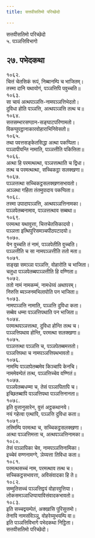 ```yaml
---
title: सत्तवीसतिमो परिच्छेदो

---
```

सत्तवीसतिमो परिच्छेदो  
५. पञ्ञत्तिविभागो  


## २७. पभेदकथा

१०६२.  
चित्तं चेतसिकं रूपं, निब्बानम्पि च भाजितम्।  
तस्मा दानि यथायोगं, पञ्ञत्तिपि पवुच्चति॥  
१०६३.  
सा चायं अत्थपञ्ञत्ति-नामपञ्ञत्तिभेदतो।  
दुविधा होति पञ्ञत्ति, अत्थपञ्ञत्ति तत्थ च॥  
१०६४.  
सत्तसम्भारसण्ठान-सङ्घाटपरिणामतो।  
विकप्पुपट्ठानाकारवोहाराभिनिवेसतो॥  
१०६५.  
तथा पवत्तसङ्केतसिद्धा अत्था पकप्पिता।  
पञ्ञापीयन्ति नामाति, पञ्ञत्तीति पकित्तिता॥  
१०६६.  
अत्था हि परमत्थत्था, पञ्ञत्तत्थाति च द्विधा।  
तत्थ च परमत्थत्था, सच्चिकट्ठा सलक्खणा॥  
१०६७.  
पञ्ञत्तत्था सच्चिकट्ठसलक्खणसभावतो।  
अञ्ञथा गहिता तंतमुपादाय पकप्पिता॥  
१०६८.  
तस्मा उपादापञ्ञत्ति, अत्थपञ्ञत्तिनामका।  
पञ्ञपेतब्बनामाव, पञ्ञत्तत्थाव सब्बथा॥  
१०६९.  
परमत्था यथावुत्ता, चित्तचेतसिकादयो।  
पञ्ञत्ता इत्थिपुरिसमञ्चपीठपटादयो॥  
१०७०.  
येन वुच्चति तं नामं, पञ्ञपेतीति वुच्चति।  
पञ्ञत्तीति च सा नामपञ्ञत्तीति ततो मता॥  
१०७१.  
सङ्खा समञ्ञा पञ्ञत्ति, वोहारोति च भाजिता।  
चतुधा पञ्ञपेतब्बपञ्ञत्तीति हि वण्णिता॥  
१०७२.  
ततो नामं नामकम्मं, नामधेय्यं अथापरम्।  
निरुत्ति ब्यञ्जनमभिलापोति पन भाजिता॥  
१०७३.  
नामपञ्ञत्ति नामाति, पञ्ञत्ति दुविधा कता।  
सब्बेव धम्मा पञ्ञत्तिपथाति पन भाजिता॥  
१०७४.  
परमत्थपञ्ञत्तत्था, दुविधा होन्ति तत्थ च।  
पञ्ञत्तिपथाव होन्ति, परमत्था सलक्खणा॥  
१०७५.  
पञ्ञत्तत्था पञ्ञत्ति च, पञ्ञपेतब्बमत्ततो।  
पञ्ञत्तिपथा च नामपञ्ञत्तिपथभावतो॥  
१०७६.  
नामम्पि पञ्ञापेतब्बमेव किञ्चापि केनचि।  
नाममेवम्पेतं तत्थ, पञ्ञत्तिच्चेव वण्णितं॥  
१०७७.  
पञ्ञपेतब्बधम्मा च, तेसं पञ्ञापितापि च।  
इच्छितब्बापि पञ्ञत्तिपथा पञ्ञत्तिनानता॥  
१०७८.  
इति वुत्तानुसारेन, वुत्तं अट्ठकथानये।  
नयं गहेत्वा एत्थापि, पञ्ञत्ति दुविधा कता॥  
१०७९.  
तस्मिम्पि परमत्था च, सच्चिकट्ठसलक्खणा।  
अत्था पञ्ञत्तिमत्ता च, अत्थपञ्ञत्तिनामका॥  
१०८०.  
तेसं पञ्ञापिका चेव, नामपञ्ञत्तिनामिका।  
इच्चेवं वण्णनामग्गे, ञेय्यत्ता तिविधा कता॥  
१०८१.  
परमत्थसच्चं नाम, परमत्थाव तत्थ च।  
सच्चिकट्ठसभावत्ता, अविसंवादका हि ते॥  
१०८२.  
सम्मुतिसच्चं पञ्ञत्तिद्वयं वोहारवुत्तिया।  
लोकसमञ्ञाधिप्पायाविसंवादकभावतो॥  
१०८३.  
इति सच्चद्वयम्पेतं, अक्खासि पुरिसुत्तमो।  
तेनापि नामसंविञ्ञू, वोहरेय्युभयम्पि वा॥  
इति पञ्ञत्तिविभागे पभेदकथा निट्ठिता।  
सत्तवीसतिमो परिच्छेदो।  